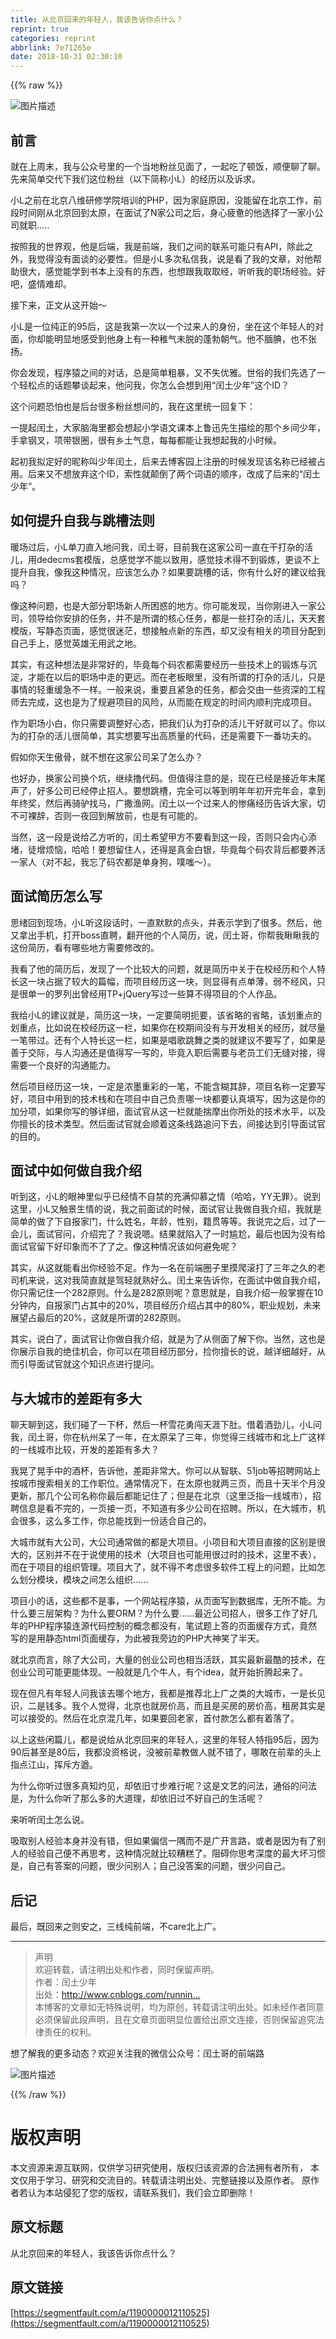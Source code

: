 ```yaml
---
title: 从北京回来的年轻人，我该告诉你点什么？
reprint: true
categories: reprint
abbrlink: 7e71265e
date: 2018-10-31 02:30:10
---
```


{{% raw %}}
<p><span class="img-wrap"><img data-src="/img/bVYYEE?w=668&amp;h=439" src="https://static.alili.tech/img/bVYYEE?w=668&amp;h=439" alt="&#x56FE;&#x7247;&#x63CF;&#x8FF0;" title="&#x56FE;&#x7247;&#x63CF;&#x8FF0;" style="cursor:pointer;display:inline"></span></p><h2 id="articleHeader0">&#x524D;&#x8A00;</h2><p>&#x5C31;&#x5728;&#x4E0A;&#x5468;&#x672B;&#xFF0C;&#x6211;&#x4E0E;&#x516C;&#x4F17;&#x53F7;&#x91CC;&#x7684;&#x4E00;&#x4E2A;&#x5F53;&#x5730;&#x7C89;&#x4E1D;&#x89C1;&#x9762;&#x4E86;&#xFF0C;&#x4E00;&#x8D77;&#x5403;&#x4E86;&#x987F;&#x996D;&#xFF0C;&#x987A;&#x4FBF;&#x804A;&#x4E86;&#x804A;&#x3002;&#x5148;&#x6765;&#x7B80;&#x5355;&#x4EA4;&#x4EE3;&#x4E0B;&#x6211;&#x4EEC;&#x8FD9;&#x4F4D;&#x7C89;&#x4E1D;&#xFF08;&#x4EE5;&#x4E0B;&#x7B80;&#x79F0;&#x5C0F;L&#xFF09;&#x7684;&#x7ECF;&#x5386;&#x4EE5;&#x53CA;&#x8BC9;&#x6C42;&#x3002;</p><p>&#x5C0F;L&#x4E4B;&#x524D;&#x5728;&#x5317;&#x4EAC;&#x516B;&#x7EF4;&#x7814;&#x4FEE;&#x5B66;&#x9662;&#x57F9;&#x8BAD;&#x7684;PHP&#xFF0C;&#x56E0;&#x4E3A;&#x5BB6;&#x5EAD;&#x539F;&#x56E0;&#xFF0C;&#x6CA1;&#x80FD;&#x7559;&#x5728;&#x5317;&#x4EAC;&#x5DE5;&#x4F5C;&#xFF0C;&#x524D;&#x6BB5;&#x65F6;&#x95F4;&#x521A;&#x4ECE;&#x5317;&#x4EAC;&#x56DE;&#x5230;&#x592A;&#x539F;&#xFF0C;&#x5728;&#x9762;&#x8BD5;&#x4E86;N&#x5BB6;&#x516C;&#x53F8;&#x4E4B;&#x540E;&#xFF0C;&#x8EAB;&#x5FC3;&#x75B2;&#x60EB;&#x7684;&#x4ED6;&#x9009;&#x62E9;&#x4E86;&#x4E00;&#x5BB6;&#x5C0F;&#x516C;&#x53F8;&#x5C31;&#x804C;.....</p><p>&#x6309;&#x7167;&#x6211;&#x7684;&#x4E16;&#x754C;&#x89C2;&#xFF0C;&#x4ED6;&#x662F;&#x540E;&#x7AEF;&#xFF0C;&#x6211;&#x662F;&#x524D;&#x7AEF;&#xFF0C;&#x6211;&#x4EEC;&#x4E4B;&#x95F4;&#x7684;&#x8054;&#x7CFB;&#x53EF;&#x80FD;&#x53EA;&#x6709;API&#xFF0C;&#x9664;&#x6B64;&#x4E4B;&#x5916;&#xFF0C;&#x6211;&#x89C9;&#x5F97;&#x6CA1;&#x6709;&#x9762;&#x8C08;&#x7684;&#x5FC5;&#x8981;&#x6027;&#x3002;&#x4F46;&#x662F;&#x5C0F;L&#x591A;&#x6B21;&#x79C1;&#x4FE1;&#x6211;&#xFF0C;&#x8BF4;&#x662F;&#x770B;&#x4E86;&#x6211;&#x7684;&#x6587;&#x7AE0;&#xFF0C;&#x5BF9;&#x4ED6;&#x5E2E;&#x52A9;&#x5F88;&#x5927;&#xFF0C;&#x611F;&#x89C9;&#x80FD;&#x5B66;&#x5230;&#x4E66;&#x672C;&#x4E0A;&#x6CA1;&#x6709;&#x7684;&#x4E1C;&#x897F;&#xFF0C;&#x4E5F;&#x60F3;&#x8DDF;&#x6211;&#x53D6;&#x53D6;&#x7ECF;&#xFF0C;&#x542C;&#x542C;&#x6211;&#x7684;&#x804C;&#x573A;&#x7ECF;&#x9A8C;&#x3002;&#x597D;&#x5427;&#xFF0C;&#x76DB;&#x60C5;&#x96BE;&#x5374;&#x3002;</p><p>&#x63A5;&#x4E0B;&#x6765;&#xFF0C;&#x6B63;&#x6587;&#x4ECE;&#x8FD9;&#x5F00;&#x59CB;&#xFF5E;</p><p>&#x5C0F;L&#x662F;&#x4E00;&#x4F4D;&#x7EAF;&#x6B63;&#x7684;95&#x540E;&#xFF0C;&#x8FD9;&#x662F;&#x6211;&#x7B2C;&#x4E00;&#x6B21;&#x4EE5;&#x4E00;&#x4E2A;&#x8FC7;&#x6765;&#x4EBA;&#x7684;&#x8EAB;&#x4EFD;&#xFF0C;&#x5750;&#x5728;&#x8FD9;&#x4E2A;&#x5E74;&#x8F7B;&#x4EBA;&#x7684;&#x5BF9;&#x9762;&#xFF0C;&#x4F60;&#x5374;&#x80FD;&#x660E;&#x663E;&#x5730;&#x611F;&#x53D7;&#x5230;&#x4ED6;&#x8EAB;&#x4E0A;&#x6709;&#x4E00;&#x79CD;&#x7A1A;&#x6C14;&#x672A;&#x8131;&#x7684;&#x84EC;&#x52C3;&#x671D;&#x6C14;&#x3002;&#x4ED6;&#x4E0D;&#x817C;&#x8146;&#xFF0C;&#x4E5F;&#x4E0D;&#x5F20;&#x626C;&#x3002;</p><p>&#x4F60;&#x4F1A;&#x53D1;&#x73B0;&#xFF0C;&#x7A0B;&#x5E8F;&#x733F;&#x4E4B;&#x95F4;&#x7684;&#x5BF9;&#x8BDD;&#xFF0C;&#x603B;&#x662F;&#x7B80;&#x5355;&#x7C97;&#x66B4;&#xFF0C;&#x53C8;&#x4E0D;&#x5931;&#x4F18;&#x96C5;&#x3002;&#x4E16;&#x4FD7;&#x7684;&#x6211;&#x4EEC;&#x5148;&#x9009;&#x4E86;&#x4E00;&#x4E2A;&#x8F7B;&#x677E;&#x70B9;&#x7684;&#x8BDD;&#x9898;&#x6500;&#x8C08;&#x8D77;&#x6765;&#xFF0C;&#x4ED6;&#x95EE;&#x6211;&#xFF0C;&#x4F60;&#x600E;&#x4E48;&#x4F1A;&#x60F3;&#x5230;&#x7528;&#x201C;&#x95F0;&#x571F;&#x5C11;&#x5E74;&#x201D;&#x8FD9;&#x4E2A;ID&#xFF1F;</p><p>&#x8FD9;&#x4E2A;&#x95EE;&#x9898;&#x6050;&#x6015;&#x4E5F;&#x662F;&#x540E;&#x53F0;&#x5F88;&#x591A;&#x7C89;&#x4E1D;&#x60F3;&#x95EE;&#x7684;&#xFF0C;&#x6211;&#x5728;&#x8FD9;&#x91CC;&#x7EDF;&#x4E00;&#x56DE;&#x590D;&#x4E0B;&#xFF1A;</p><p>&#x4E00;&#x63D0;&#x8D77;&#x95F0;&#x571F;&#xFF0C;&#x5927;&#x5BB6;&#x8111;&#x6D77;&#x91CC;&#x90FD;&#x4F1A;&#x60F3;&#x8D77;&#x5C0F;&#x5B66;&#x8BED;&#x6587;&#x8BFE;&#x672C;&#x4E0A;&#x9C81;&#x8FC5;&#x5148;&#x751F;&#x63CF;&#x7ED8;&#x7684;&#x90A3;&#x4E2A;&#x4E61;&#x95F4;&#x5C11;&#x5E74;&#xFF0C;&#x624B;&#x62FF;&#x94A2;&#x53C9;&#xFF0C;&#x9879;&#x5E26;&#x94F6;&#x5708;&#xFF0C;&#x5F88;&#x6709;&#x4E61;&#x571F;&#x6C14;&#x606F;&#xFF0C;&#x6BCF;&#x6BCF;&#x90FD;&#x80FD;&#x8BA9;&#x6211;&#x60F3;&#x8D77;&#x6211;&#x7684;&#x5C0F;&#x65F6;&#x5019;&#x3002;</p><p>&#x8D77;&#x521D;&#x6211;&#x62DF;&#x5B9A;&#x597D;&#x7684;&#x6635;&#x79F0;&#x53EB;&#x5C11;&#x5E74;&#x95F0;&#x571F;&#xFF0C;&#x540E;&#x6765;&#x53BB;&#x535A;&#x5BA2;&#x56ED;&#x4E0A;&#x6CE8;&#x518C;&#x7684;&#x65F6;&#x5019;&#x53D1;&#x73B0;&#x8BE5;&#x540D;&#x79F0;&#x5DF2;&#x7ECF;&#x88AB;&#x5360;&#x7528;&#x3002;&#x540E;&#x6765;&#x53C8;&#x4E0D;&#x60F3;&#x653E;&#x5F03;&#x8FD9;&#x4E2A;ID&#xFF0C;&#x7D22;&#x6027;&#x5C31;&#x98A0;&#x5012;&#x4E86;&#x4E24;&#x4E2A;&#x8BCD;&#x8BED;&#x7684;&#x987A;&#x5E8F;&#xFF0C;&#x6539;&#x6210;&#x4E86;&#x540E;&#x6765;&#x7684;&#x201C;&#x95F0;&#x571F;&#x5C11;&#x5E74;&#x201D;&#x3002;</p><h2 id="articleHeader1">&#x5982;&#x4F55;&#x63D0;&#x5347;&#x81EA;&#x6211;&#x4E0E;&#x8DF3;&#x69FD;&#x6CD5;&#x5219;</h2><p>&#x6696;&#x573A;&#x8FC7;&#x540E;&#xFF0C;&#x5C0F;L&#x5355;&#x5200;&#x76F4;&#x5165;&#x5730;&#x95EE;&#x6211;&#xFF0C;&#x95F0;&#x571F;&#x54E5;&#xFF0C;&#x76EE;&#x524D;&#x6211;&#x5728;&#x8FD9;&#x5BB6;&#x516C;&#x53F8;&#x4E00;&#x76F4;&#x5728;&#x5E72;&#x6253;&#x6742;&#x7684;&#x6D3B;&#x513F;&#xFF0C;&#x7528;dedecms&#x5957;&#x6A21;&#x7248;&#xFF0C;&#x603B;&#x611F;&#x89C9;&#x5B66;&#x4E0D;&#x80FD;&#x4EE5;&#x81F4;&#x7528;&#xFF0C;&#x611F;&#x89C9;&#x6280;&#x672F;&#x5F97;&#x4E0D;&#x5230;&#x953B;&#x70BC;&#xFF0C;&#x66F4;&#x8C08;&#x4E0D;&#x4E0A;&#x63D0;&#x5347;&#x81EA;&#x6211;&#xFF0C;&#x50CF;&#x6211;&#x8FD9;&#x79CD;&#x60C5;&#x51B5;&#xFF0C;&#x5E94;&#x8BE5;&#x600E;&#x4E48;&#x529E;&#xFF1F;&#x5982;&#x679C;&#x8981;&#x8DF3;&#x69FD;&#x7684;&#x8BDD;&#xFF0C;&#x4F60;&#x6709;&#x4EC0;&#x4E48;&#x597D;&#x7684;&#x5EFA;&#x8BAE;&#x7ED9;&#x6211;&#x5417;&#xFF1F;</p><p>&#x50CF;&#x8FD9;&#x79CD;&#x95EE;&#x9898;&#xFF0C;&#x4E5F;&#x662F;&#x5927;&#x90E8;&#x5206;&#x804C;&#x573A;&#x65B0;&#x4EBA;&#x6240;&#x56F0;&#x60D1;&#x7684;&#x5730;&#x65B9;&#x3002;&#x4F60;&#x53EF;&#x80FD;&#x53D1;&#x73B0;&#xFF0C;&#x5F53;&#x4F60;&#x521A;&#x8FDB;&#x5165;&#x4E00;&#x5BB6;&#x516C;&#x53F8;&#xFF0C;&#x9886;&#x5BFC;&#x7ED9;&#x4F60;&#x5B89;&#x6392;&#x7684;&#x4EFB;&#x52A1;&#xFF0C;&#x5E76;&#x4E0D;&#x662F;&#x6240;&#x8C13;&#x7684;&#x6838;&#x5FC3;&#x4EFB;&#x52A1;&#xFF0C;&#x90FD;&#x662F;&#x4E00;&#x4E9B;&#x6253;&#x6742;&#x7684;&#x6D3B;&#x513F;&#xFF0C;&#x5929;&#x5929;&#x5957;&#x6A21;&#x7248;&#xFF0C;&#x5199;&#x9759;&#x6001;&#x9875;&#x9762;&#xFF0C;&#x611F;&#x89C9;&#x5F88;&#x8FF7;&#x832B;&#xFF0C;&#x60F3;&#x63A5;&#x89E6;&#x70B9;&#x65B0;&#x7684;&#x4E1C;&#x897F;&#xFF0C;&#x5374;&#x53C8;&#x6CA1;&#x6709;&#x76F8;&#x5173;&#x7684;&#x9879;&#x76EE;&#x5206;&#x914D;&#x5230;&#x81EA;&#x5DF1;&#x624B;&#x4E0A;&#xFF0C;&#x611F;&#x89C9;&#x82F1;&#x96C4;&#x65E0;&#x7528;&#x6B66;&#x4E4B;&#x5730;&#x3002;</p><p>&#x5176;&#x5B9E;&#xFF0C;&#x6709;&#x8FD9;&#x79CD;&#x60F3;&#x6CD5;&#x662F;&#x975E;&#x5E38;&#x597D;&#x7684;&#xFF0C;&#x6BD5;&#x7ADF;&#x6BCF;&#x4E2A;&#x7801;&#x519C;&#x90FD;&#x9700;&#x8981;&#x7ECF;&#x5386;&#x4E00;&#x4E9B;&#x6280;&#x672F;&#x4E0A;&#x7684;&#x953B;&#x70BC;&#x4E0E;&#x6C89;&#x6DC0;&#xFF0C;&#x624D;&#x80FD;&#x5728;&#x4EE5;&#x540E;&#x7684;&#x804C;&#x573A;&#x4E2D;&#x8D70;&#x7684;&#x66F4;&#x8FDC;&#x3002;&#x800C;&#x5728;&#x8001;&#x677F;&#x773C;&#x91CC;&#xFF0C;&#x6CA1;&#x6709;&#x6240;&#x8C13;&#x7684;&#x6253;&#x6742;&#x7684;&#x6D3B;&#x513F;&#xFF0C;&#x53EA;&#x662F;&#x4E8B;&#x60C5;&#x7684;&#x8F7B;&#x91CD;&#x7F13;&#x6025;&#x4E0D;&#x4E00;&#x6837;&#x3002;&#x4E00;&#x822C;&#x6765;&#x8BF4;&#xFF0C;&#x91CD;&#x8981;&#x4E14;&#x7D27;&#x6025;&#x7684;&#x4EFB;&#x52A1;&#xFF0C;&#x90FD;&#x4F1A;&#x4EA4;&#x7531;&#x4E00;&#x4E9B;&#x8D44;&#x6DF1;&#x7684;&#x5DE5;&#x7A0B;&#x5E08;&#x53BB;&#x5B8C;&#x6210;&#xFF0C;&#x8FD9;&#x4E5F;&#x662F;&#x4E3A;&#x4E86;&#x89C4;&#x907F;&#x9879;&#x76EE;&#x7684;&#x98CE;&#x9669;&#xFF0C;&#x4ECE;&#x800C;&#x80FD;&#x5728;&#x89C4;&#x5B9A;&#x7684;&#x65F6;&#x95F4;&#x5185;&#x987A;&#x5229;&#x5B8C;&#x6210;&#x9879;&#x76EE;&#x3002;</p><p>&#x4F5C;&#x4E3A;&#x804C;&#x573A;&#x5C0F;&#x767D;&#xFF0C;&#x4F60;&#x53EA;&#x9700;&#x8981;&#x8C03;&#x6574;&#x597D;&#x5FC3;&#x6001;&#xFF0C;&#x628A;&#x6211;&#x4EEC;&#x8BA4;&#x4E3A;&#x6253;&#x6742;&#x7684;&#x6D3B;&#x513F;&#x5E72;&#x597D;&#x5C31;&#x53EF;&#x4EE5;&#x4E86;&#x3002;&#x4F60;&#x4EE5;&#x4E3A;&#x7684;&#x6253;&#x6742;&#x7684;&#x6D3B;&#x513F;&#x5F88;&#x7B80;&#x5355;&#xFF0C;&#x5176;&#x5B9E;&#x60F3;&#x8981;&#x5199;&#x51FA;&#x9AD8;&#x8D28;&#x91CF;&#x7684;&#x4EE3;&#x7801;&#xFF0C;&#x8FD8;&#x662F;&#x9700;&#x8981;&#x4E0B;&#x4E00;&#x756A;&#x529F;&#x592B;&#x7684;&#x3002;</p><p>&#x5047;&#x5982;&#x4F60;&#x5929;&#x751F;&#x50B2;&#x9AA8;&#xFF0C;&#x5C31;&#x4E0D;&#x60F3;&#x5728;&#x8FD9;&#x5BB6;&#x516C;&#x53F8;&#x5446;&#x4E86;&#x600E;&#x4E48;&#x529E;&#xFF1F;</p><p>&#x4E5F;&#x597D;&#x529E;&#xFF0C;&#x6362;&#x5BB6;&#x516C;&#x53F8;&#x6362;&#x4E2A;&#x5751;&#xFF0C;&#x7EE7;&#x7EED;&#x64B8;&#x4EE3;&#x7801;&#x3002;&#x4F46;&#x503C;&#x5F97;&#x6CE8;&#x610F;&#x7684;&#x662F;&#xFF0C;&#x73B0;&#x5728;&#x5DF2;&#x7ECF;&#x662F;&#x63A5;&#x8FD1;&#x5E74;&#x672B;&#x5C3E;&#x58F0;&#x4E86;&#xFF0C;&#x597D;&#x591A;&#x516C;&#x53F8;&#x5DF2;&#x7ECF;&#x505C;&#x6B62;&#x62DB;&#x4EBA;&#x3002;&#x8981;&#x60F3;&#x8DF3;&#x69FD;&#xFF0C;&#x5B8C;&#x5168;&#x53EF;&#x4EE5;&#x7B49;&#x5230;&#x660E;&#x5E74;&#x5E74;&#x521D;&#x5F00;&#x5B8C;&#x5E74;&#x4F1A;&#xFF0C;&#x62FF;&#x5230;&#x5E74;&#x7EC8;&#x5956;&#xFF0C;&#x7136;&#x540E;&#x518D;&#x9A91;&#x9A74;&#x627E;&#x9A6C;&#xFF0C;&#x5E7F;&#x6492;&#x6E14;&#x7F51;&#x3002;&#x95F0;&#x571F;&#x4EE5;&#x4E00;&#x4E2A;&#x8FC7;&#x6765;&#x4EBA;&#x7684;&#x60E8;&#x75DB;&#x7ECF;&#x5386;&#x544A;&#x8BC9;&#x5927;&#x5BB6;&#xFF0C;&#x5207;&#x4E0D;&#x53EF;&#x88F8;&#x8F9E;&#xFF0C;&#x5426;&#x5219;&#x4E00;&#x591C;&#x56DE;&#x5230;&#x89E3;&#x653E;&#x524D;&#xFF0C;&#x4E5F;&#x662F;&#x6709;&#x53EF;&#x80FD;&#x7684;&#x3002;</p><p>&#x5F53;&#x7136;&#xFF0C;&#x8FD9;&#x4E00;&#x6BB5;&#x662F;&#x8BF4;&#x7ED9;&#x4E59;&#x65B9;&#x542C;&#x7684;&#xFF0C;&#x95F0;&#x571F;&#x5E0C;&#x671B;&#x7532;&#x65B9;&#x4E0D;&#x8981;&#x770B;&#x5230;&#x8FD9;&#x4E00;&#x6BB5;&#xFF0C;&#x5426;&#x5219;&#x53EA;&#x4F1A;&#x5185;&#x5FC3;&#x6DFB;&#x5835;&#xFF0C;&#x5F92;&#x589E;&#x70E6;&#x607C;&#xFF0C;&#x54C8;&#x54C8;&#xFF01;&#x8981;&#x60F3;&#x7559;&#x4F4F;&#x4EBA;&#xFF0C;&#x8FD8;&#x5F97;&#x662F;&#x771F;&#x91D1;&#x767D;&#x94F6;&#xFF0C;&#x6BD5;&#x7ADF;&#x6BCF;&#x4E2A;&#x7801;&#x519C;&#x80CC;&#x540E;&#x90FD;&#x8981;&#x517B;&#x6D3B;&#x4E00;&#x5BB6;&#x4EBA;&#xFF08;&#x5BF9;&#x4E0D;&#x8D77;&#xFF0C;&#x6211;&#x5FD8;&#x4E86;&#x7801;&#x519C;&#x90FD;&#x662F;&#x5355;&#x8EAB;&#x72D7;&#xFF0C;&#x5657;&#x55E4;&#xFF5E;&#xFF09;&#x3002;</p><h2 id="articleHeader2">&#x9762;&#x8BD5;&#x7B80;&#x5386;&#x600E;&#x4E48;&#x5199;</h2><p>&#x601D;&#x7EEA;&#x56DE;&#x5230;&#x73B0;&#x573A;&#xFF0C;&#x5C0F;L&#x542C;&#x8FD9;&#x6BB5;&#x8BDD;&#x65F6;&#xFF0C;&#x4E00;&#x76F4;&#x9ED8;&#x9ED8;&#x7684;&#x70B9;&#x5934;&#xFF0C;&#x5E76;&#x8868;&#x793A;&#x5B66;&#x5230;&#x4E86;&#x5F88;&#x591A;&#x3002;&#x7136;&#x540E;&#xFF0C;&#x4ED6;&#x53C8;&#x62FF;&#x51FA;&#x624B;&#x673A;&#xFF0C;&#x6253;&#x5F00;boss&#x76F4;&#x8058;&#xFF0C;&#x7FFB;&#x5F00;&#x4ED6;&#x7684;&#x4E2A;&#x4EBA;&#x7B80;&#x5386;&#xFF0C;&#x8BF4;&#xFF0C;&#x95F0;&#x571F;&#x54E5;&#xFF0C;&#x4F60;&#x5E2E;&#x6211;&#x7785;&#x7785;&#x6211;&#x7684;&#x8FD9;&#x4EFD;&#x7B80;&#x5386;&#xFF0C;&#x770B;&#x6709;&#x54EA;&#x4E9B;&#x5730;&#x65B9;&#x9700;&#x8981;&#x4FEE;&#x6539;&#x7684;&#x3002;</p><p>&#x6211;&#x770B;&#x4E86;&#x4ED6;&#x7684;&#x7B80;&#x5386;&#x540E;&#xFF0C;&#x53D1;&#x73B0;&#x4E86;&#x4E00;&#x4E2A;&#x6BD4;&#x8F83;&#x5927;&#x7684;&#x95EE;&#x9898;&#xFF0C;&#x5C31;&#x662F;&#x7B80;&#x5386;&#x4E2D;&#x5173;&#x4E8E;&#x5728;&#x6821;&#x7ECF;&#x5386;&#x548C;&#x4E2A;&#x4EBA;&#x7279;&#x957F;&#x8FD9;&#x4E00;&#x5757;&#x5360;&#x636E;&#x4E86;&#x8F83;&#x5927;&#x7684;&#x7BC7;&#x5E45;&#xFF0C;&#x800C;&#x9879;&#x76EE;&#x7ECF;&#x5386;&#x8FD9;&#x4E00;&#x5757;&#xFF0C;&#x5219;&#x663E;&#x5F97;&#x6709;&#x70B9;&#x5355;&#x8584;&#xFF0C;&#x5F31;&#x4E0D;&#x7ECF;&#x98CE;&#xFF0C;&#x53EA;&#x662F;&#x5F88;&#x5355;&#x4E00;&#x7684;&#x7F57;&#x5217;&#x51FA;&#x66FE;&#x7ECF;&#x7528;TP+jQuery&#x5199;&#x8FC7;&#x4E00;&#x4E9B;&#x7B97;&#x4E0D;&#x5F97;&#x9879;&#x76EE;&#x7684;&#x4E2A;&#x4EBA;&#x4F5C;&#x54C1;&#x3002;</p><p>&#x6211;&#x7ED9;&#x5C0F;L&#x7684;&#x5EFA;&#x8BAE;&#x5C31;&#x662F;&#xFF0C;&#x7B80;&#x5386;&#x8FD9;&#x4E00;&#x5757;&#xFF0C;&#x4E00;&#x5B9A;&#x8981;&#x7B80;&#x660E;&#x627C;&#x8981;&#xFF0C;&#x8BE5;&#x7701;&#x7565;&#x7684;&#x7701;&#x7565;&#xFF0C;&#x8BE5;&#x5212;&#x91CD;&#x70B9;&#x7684;&#x5212;&#x91CD;&#x70B9;&#xFF0C;&#x6BD4;&#x5982;&#x8BF4;&#x5728;&#x6821;&#x7ECF;&#x5386;&#x8FD9;&#x4E00;&#x680F;&#xFF0C;&#x5982;&#x679C;&#x4F60;&#x5728;&#x6821;&#x671F;&#x95F4;&#x6CA1;&#x6709;&#x4E0E;&#x5F00;&#x53D1;&#x76F8;&#x5173;&#x7684;&#x7ECF;&#x5386;&#xFF0C;&#x5C31;&#x5C3D;&#x91CF;&#x4E00;&#x7B14;&#x5E26;&#x8FC7;&#x3002;&#x8FD8;&#x6709;&#x4E2A;&#x4EBA;&#x7279;&#x957F;&#x8FD9;&#x4E00;&#x680F;&#xFF0C;&#x5982;&#x679C;&#x662F;&#x5531;&#x6B4C;&#x8DF3;&#x821E;&#x4E4B;&#x7C7B;&#x7684;&#x5C31;&#x5EFA;&#x8BAE;&#x4E0D;&#x8981;&#x5199;&#x4E86;&#xFF0C;&#x5982;&#x679C;&#x662F;&#x5584;&#x4E8E;&#x4EA4;&#x9645;&#xFF0C;&#x4E0E;&#x4EBA;&#x6C9F;&#x901A;&#x8FD8;&#x662F;&#x503C;&#x5F97;&#x5199;&#x4E00;&#x5199;&#x7684;&#xFF0C;&#x6BD5;&#x7ADF;&#x5165;&#x804C;&#x540E;&#x9700;&#x8981;&#x4E0E;&#x8001;&#x5458;&#x5DE5;&#x4EEC;&#x65E0;&#x7F1D;&#x5BF9;&#x63A5;&#xFF0C;&#x5F97;&#x9700;&#x8981;&#x4E00;&#x4E2A;&#x826F;&#x597D;&#x7684;&#x6C9F;&#x901A;&#x80FD;&#x529B;&#x3002;</p><p>&#x7136;&#x540E;&#x9879;&#x76EE;&#x7ECF;&#x5386;&#x8FD9;&#x4E00;&#x5757;&#xFF0C;&#x4E00;&#x5B9A;&#x662F;&#x6D53;&#x58A8;&#x91CD;&#x5F69;&#x7684;&#x4E00;&#x7B14;&#xFF0C;&#x4E0D;&#x80FD;&#x542B;&#x7CCA;&#x5176;&#x8F9E;&#xFF0C;&#x9879;&#x76EE;&#x540D;&#x79F0;&#x4E00;&#x5B9A;&#x8981;&#x5199;&#x597D;&#xFF0C;&#x9879;&#x76EE;&#x4E2D;&#x7528;&#x5230;&#x7684;&#x6280;&#x672F;&#x6808;&#x548C;&#x5728;&#x9879;&#x76EE;&#x4E2D;&#x81EA;&#x5DF1;&#x8D1F;&#x8D23;&#x54EA;&#x4E00;&#x5757;&#x90FD;&#x8981;&#x8BA4;&#x771F;&#x586B;&#x5199;&#xFF0C;&#x56E0;&#x4E3A;&#x8FD9;&#x662F;&#x4F60;&#x7684;&#x52A0;&#x5206;&#x9879;&#xFF0C;&#x5982;&#x679C;&#x4F60;&#x5199;&#x7684;&#x591F;&#x8BE6;&#x7EC6;&#xFF0C;&#x9762;&#x8BD5;&#x5B98;&#x4ECE;&#x8FD9;&#x4E00;&#x680F;&#x5C31;&#x80FD;&#x63E3;&#x6469;&#x51FA;&#x4F60;&#x6240;&#x5904;&#x7684;&#x6280;&#x672F;&#x6C34;&#x5E73;&#xFF0C;&#x4EE5;&#x53CA;&#x4F60;&#x64C5;&#x957F;&#x7684;&#x6280;&#x672F;&#x7C7B;&#x578B;&#x3002;&#x7136;&#x540E;&#x9762;&#x8BD5;&#x5B98;&#x5C31;&#x4F1A;&#x987A;&#x7740;&#x8FD9;&#x6761;&#x7EBF;&#x8DEF;&#x8FFD;&#x95EE;&#x4E0B;&#x53BB;&#xFF0C;&#x95F4;&#x63A5;&#x8FBE;&#x5230;&#x5F15;&#x5BFC;&#x9762;&#x8BD5;&#x5B98;&#x7684;&#x76EE;&#x7684;&#x3002;</p><h2 id="articleHeader3">&#x9762;&#x8BD5;&#x4E2D;&#x5982;&#x4F55;&#x505A;&#x81EA;&#x6211;&#x4ECB;&#x7ECD;</h2><p>&#x542C;&#x5230;&#x8FD9;&#xFF0C;&#x5C0F;L&#x7684;&#x773C;&#x795E;&#x91CC;&#x4F3C;&#x4E4E;&#x5DF2;&#x7ECF;&#x60C5;&#x4E0D;&#x81EA;&#x7981;&#x7684;&#x5145;&#x6EE1;&#x4EF0;&#x6155;&#x4E4B;&#x60C5;&#xFF08;&#x54C8;&#x54C8;&#xFF0C;YY&#x65E0;&#x7F6A;&#xFF09;&#x3002;&#x8BF4;&#x5230;&#x8FD9;&#x91CC;&#xFF0C;&#x5C0F;L&#x53C8;&#x89E6;&#x666F;&#x751F;&#x60C5;&#x7684;&#x8BF4;&#xFF0C;&#x6211;&#x4E4B;&#x524D;&#x9762;&#x8BD5;&#x7684;&#x65F6;&#x5019;&#xFF0C;&#x9762;&#x8BD5;&#x5B98;&#x8BA9;&#x6211;&#x505A;&#x81EA;&#x6211;&#x4ECB;&#x7ECD;&#xFF0C;&#x6211;&#x5C31;&#x662F;&#x7B80;&#x5355;&#x7684;&#x505A;&#x4E86;&#x4E0B;&#x81EA;&#x62A5;&#x5BB6;&#x95E8;&#xFF0C;&#x4EC0;&#x4E48;&#x59D3;&#x540D;&#xFF0C;&#x5E74;&#x9F84;&#xFF0C;&#x6027;&#x522B;&#xFF0C;&#x7C4D;&#x8D2F;&#x7B49;&#x7B49;&#x3002;&#x6211;&#x8BF4;&#x5B8C;&#x4E4B;&#x540E;&#xFF0C;&#x8FC7;&#x4E86;&#x4E00;&#x4F1A;&#x513F;&#xFF0C;&#x9762;&#x8BD5;&#x5B98;&#x95EE;&#xFF0C;&#x4ECB;&#x7ECD;&#x5B8C;&#x4E86;&#xFF1F;&#x6211;&#x8BF4;&#x55EF;&#x3002;&#x7ED3;&#x679C;&#x5C31;&#x9677;&#x5165;&#x4E86;&#x4E00;&#x65F6;&#x5C34;&#x5C2C;&#xFF0C;&#x6700;&#x540E;&#x4E5F;&#x56E0;&#x4E3A;&#x6CA1;&#x6709;&#x7ED9;&#x9762;&#x8BD5;&#x5B98;&#x7559;&#x4E0B;&#x597D;&#x5370;&#x8C61;&#x800C;&#x4E0D;&#x4E86;&#x4E86;&#x4E4B;&#x3002;&#x50CF;&#x8FD9;&#x79CD;&#x60C5;&#x51B5;&#x8BE5;&#x5982;&#x4F55;&#x907F;&#x514D;&#x5462;&#xFF1F;</p><p>&#x5176;&#x5B9E;&#xFF0C;&#x4ECE;&#x8FD9;&#x5C31;&#x80FD;&#x770B;&#x51FA;&#x4F60;&#x7ECF;&#x9A8C;&#x4E0D;&#x8DB3;&#x3002;&#x4F5C;&#x4E3A;&#x4E00;&#x540D;&#x5728;&#x524D;&#x7AEF;&#x5708;&#x5B50;&#x91CC;&#x6478;&#x722C;&#x6EDA;&#x6253;&#x4E86;&#x4E09;&#x5E74;&#x4E4B;&#x4E45;&#x7684;&#x8001;&#x53F8;&#x673A;&#x6765;&#x8BF4;&#xFF0C;&#x8FD9;&#x5BF9;&#x6211;&#x7B80;&#x76F4;&#x5C31;&#x662F;&#x9A7E;&#x8F7B;&#x5C31;&#x719F;&#x597D;&#x4E48;&#x3002;&#x95F0;&#x571F;&#x6765;&#x544A;&#x8BC9;&#x4F60;&#xFF0C;&#x5728;&#x9762;&#x8BD5;&#x4E2D;&#x505A;&#x81EA;&#x6211;&#x4ECB;&#x7ECD;&#xFF0C;&#x4F60;&#x53EA;&#x9700;&#x8BB0;&#x4F4F;&#x4E00;&#x4E2A;282&#x539F;&#x5219;&#x3002;&#x4EC0;&#x4E48;&#x662F;282&#x539F;&#x5219;&#x5462;&#xFF1F;&#x610F;&#x601D;&#x5C31;&#x662F;&#xFF0C;&#x81EA;&#x6211;&#x4ECB;&#x7ECD;&#x4E00;&#x822C;&#x638C;&#x63E1;&#x5728;10&#x5206;&#x949F;&#x5185;&#xFF0C;&#x81EA;&#x62A5;&#x5BB6;&#x95E8;&#x5360;&#x5176;&#x4E2D;&#x7684;20%&#xFF0C;&#x9879;&#x76EE;&#x7ECF;&#x5386;&#x4ECB;&#x7ECD;&#x5360;&#x5176;&#x4E2D;&#x7684;80%&#xFF0C;&#x804C;&#x4E1A;&#x89C4;&#x5212;&#xFF0C;&#x672A;&#x6765;&#x5C55;&#x671B;&#x5360;&#x6700;&#x540E;&#x7684;20%&#xFF0C;&#x8FD9;&#x5C31;&#x662F;&#x6240;&#x8C13;&#x7684;282&#x539F;&#x5219;&#x3002;</p><p>&#x5176;&#x5B9E;&#xFF0C;&#x8BF4;&#x767D;&#x4E86;&#xFF0C;&#x9762;&#x8BD5;&#x5B98;&#x8BA9;&#x4F60;&#x505A;&#x81EA;&#x6211;&#x4ECB;&#x7ECD;&#xFF0C;&#x5C31;&#x662F;&#x4E3A;&#x4E86;&#x4ECE;&#x4FA7;&#x9762;&#x4E86;&#x89E3;&#x4E0B;&#x4F60;&#x3002;&#x5F53;&#x7136;&#xFF0C;&#x8FD9;&#x4E5F;&#x662F;&#x4F60;&#x5C55;&#x793A;&#x81EA;&#x6211;&#x7684;&#x7EDD;&#x4F73;&#x673A;&#x4F1A;&#xFF0C;&#x4F60;&#x53EF;&#x4EE5;&#x5728;&#x9879;&#x76EE;&#x7ECF;&#x5386;&#x90E8;&#x5206;&#xFF0C;&#x6361;&#x4F60;&#x64C5;&#x957F;&#x7684;&#x8BF4;&#xFF0C;&#x8D8A;&#x8BE6;&#x7EC6;&#x8D8A;&#x597D;&#xFF0C;&#x4ECE;&#x800C;&#x5F15;&#x5BFC;&#x9762;&#x8BD5;&#x5B98;&#x5C31;&#x8FD9;&#x4E2A;&#x77E5;&#x8BC6;&#x70B9;&#x8FDB;&#x884C;&#x63D0;&#x95EE;&#x3002;</p><h2 id="articleHeader4">&#x4E0E;&#x5927;&#x57CE;&#x5E02;&#x7684;&#x5DEE;&#x8DDD;&#x6709;&#x591A;&#x5927;</h2><p>&#x804A;&#x5929;&#x804A;&#x5230;&#x8FD9;&#xFF0C;&#x6211;&#x4EEC;&#x78B0;&#x4E86;&#x4E00;&#x4E0B;&#x676F;&#xFF0C;&#x7136;&#x540E;&#x4E00;&#x676F;&#x96EA;&#x82B1;&#x52C7;&#x95EF;&#x5929;&#x6DAF;&#x4E0B;&#x809A;&#x3002;&#x501F;&#x7740;&#x9152;&#x52B2;&#x513F;&#xFF0C;&#x5C0F;L&#x95EE;&#x6211;&#xFF0C;&#x95F0;&#x571F;&#x54E5;&#xFF0C;&#x4F60;&#x5728;&#x676D;&#x5DDE;&#x5446;&#x4E86;&#x4E00;&#x5E74;&#xFF0C;&#x5728;&#x592A;&#x539F;&#x5446;&#x4E86;&#x4E09;&#x5E74;&#xFF0C;&#x4F60;&#x89C9;&#x5F97;&#x4E09;&#x7EBF;&#x57CE;&#x5E02;&#x548C;&#x5317;&#x4E0A;&#x5E7F;&#x8FD9;&#x6837;&#x7684;&#x4E00;&#x7EBF;&#x57CE;&#x5E02;&#x6BD4;&#x8F83;&#xFF0C;&#x5F00;&#x53D1;&#x7684;&#x5DEE;&#x8DDD;&#x6709;&#x591A;&#x5927;&#xFF1F;</p><p>&#x6211;&#x6643;&#x4E86;&#x6643;&#x624B;&#x4E2D;&#x7684;&#x9152;&#x676F;&#xFF0C;&#x544A;&#x8BC9;&#x4ED6;&#xFF0C;&#x5DEE;&#x8DDD;&#x975E;&#x5E38;&#x5927;&#x3002;&#x4F60;&#x53EF;&#x4EE5;&#x4ECE;&#x667A;&#x8054;&#x3001;51job&#x7B49;&#x62DB;&#x8058;&#x7F51;&#x7AD9;&#x4E0A;&#x6309;&#x57CE;&#x5E02;&#x641C;&#x7D22;&#x76F8;&#x5173;&#x7684;&#x5DE5;&#x4F5C;&#x804C;&#x4F4D;&#x3002;&#x901A;&#x5E38;&#x60C5;&#x51B5;&#x4E0B;&#xFF0C;&#x5728;&#x592A;&#x539F;&#x4E5F;&#x5C31;&#x4E24;&#x4E09;&#x9875;&#xFF0C;&#x800C;&#x4E14;&#x5341;&#x5929;&#x534A;&#x4E2A;&#x6708;&#x6CA1;&#x66F4;&#x65B0;&#xFF0C;&#x90A3;&#x51E0;&#x4E2A;&#x516C;&#x53F8;&#x540D;&#x79F0;&#x4F60;&#x6700;&#x540E;&#x90FD;&#x80FD;&#x8BB0;&#x4F4F;&#x4E86;&#xFF1B;&#x4F46;&#x662F;&#x5728;&#x5317;&#x4EAC;&#xFF08;&#x8FD9;&#x91CC;&#x6CDB;&#x6307;&#x4E00;&#x7EBF;&#x57CE;&#x5E02;&#xFF09;&#xFF0C;&#x62DB;&#x8058;&#x4FE1;&#x606F;&#x662F;&#x770B;&#x4E0D;&#x5B8C;&#x7684;&#xFF0C;&#x4E00;&#x9875;&#x63A5;&#x4E00;&#x9875;&#xFF0C;&#x4E0D;&#x77E5;&#x9053;&#x6709;&#x591A;&#x5C11;&#x516C;&#x53F8;&#x5728;&#x62DB;&#x8058;&#x3002;&#x6240;&#x4EE5;&#xFF0C;&#x5728;&#x5927;&#x57CE;&#x5E02;&#xFF0C;&#x673A;&#x4F1A;&#x5F88;&#x591A;&#xFF0C;&#x8FD9;&#x4E48;&#x591A;&#x5DE5;&#x4F5C;&#xFF0C;&#x4F60;&#x603B;&#x80FD;&#x627E;&#x5230;&#x4E00;&#x4EFD;&#x9002;&#x5408;&#x81EA;&#x5DF1;&#x7684;&#x3002;</p><p>&#x5927;&#x57CE;&#x5E02;&#x5C31;&#x6709;&#x5927;&#x516C;&#x53F8;&#xFF0C;&#x5927;&#x516C;&#x53F8;&#x901A;&#x5E38;&#x505A;&#x7684;&#x90FD;&#x662F;&#x5927;&#x9879;&#x76EE;&#x3002;&#x5C0F;&#x9879;&#x76EE;&#x548C;&#x5927;&#x9879;&#x76EE;&#x76F4;&#x63A5;&#x7684;&#x533A;&#x522B;&#x662F;&#x5F88;&#x5927;&#x7684;&#xFF0C;&#x533A;&#x522B;&#x5E76;&#x4E0D;&#x5728;&#x4E8E;&#x8BF4;&#x4F7F;&#x7528;&#x7684;&#x6280;&#x672F;&#xFF08;&#x5927;&#x9879;&#x76EE;&#x4E5F;&#x53EF;&#x80FD;&#x7528;&#x5F88;&#x8FC7;&#x65F6;&#x7684;&#x6280;&#x672F;&#xFF0C;&#x8FD9;&#x91CC;&#x4E0D;&#x8868;&#xFF09;&#xFF0C;&#x800C;&#x5728;&#x4E8E;&#x9879;&#x76EE;&#x7684;&#x7EC4;&#x7EC7;&#x7BA1;&#x7406;&#x3002;&#x9879;&#x76EE;&#x5927;&#x4E86;&#xFF0C;&#x5C31;&#x4E0D;&#x5F97;&#x4E0D;&#x8003;&#x8651;&#x5F88;&#x591A;&#x8F6F;&#x4EF6;&#x5DE5;&#x7A0B;&#x4E0A;&#x7684;&#x95EE;&#x9898;&#xFF0C;&#x6BD4;&#x5982;&#x600E;&#x4E48;&#x5212;&#x5206;&#x6A21;&#x5757;&#xFF0C;&#x6A21;&#x5757;&#x4E4B;&#x95F4;&#x600E;&#x4E48;&#x7EC4;&#x7EC7;......</p><p>&#x9879;&#x76EE;&#x5C0F;&#x7684;&#x8BDD;&#xFF0C;&#x8FD9;&#x4E9B;&#x90FD;&#x4E0D;&#x662F;&#x4E8B;&#xFF0C;&#x4E00;&#x4E2A;&#x7F51;&#x7AD9;&#x7A0B;&#x5E8F;&#x733F;&#xFF0C;&#x4ECE;&#x9875;&#x9762;&#x5199;&#x5230;&#x6570;&#x636E;&#x5E93;&#xFF0C;&#x65E0;&#x6240;&#x4E0D;&#x80FD;&#x3002;&#x4E3A;&#x4EC0;&#x4E48;&#x8981;&#x4E09;&#x5C42;&#x67B6;&#x6784;&#xFF1F;&#x4E3A;&#x4EC0;&#x4E48;&#x8981;ORM&#xFF1F;&#x4E3A;&#x4EC0;&#x4E48;&#x8981;......&#x6700;&#x8FD1;&#x516C;&#x53F8;&#x62DB;&#x4EBA;&#xFF0C;&#x5F88;&#x591A;&#x5DE5;&#x4F5C;&#x4E86;&#x597D;&#x51E0;&#x5E74;&#x7684;PHP&#x7A0B;&#x5E8F;&#x733F;&#x8FDE;&#x6E90;&#x4EE3;&#x7801;&#x63A7;&#x5236;&#x7684;&#x6982;&#x5FF5;&#x90FD;&#x6CA1;&#x6709;&#xFF0C;&#x7B14;&#x8BD5;&#x9898;&#x4E0A;&#x7B54;&#x7684;&#x9875;&#x9762;&#x7F13;&#x5B58;&#x65B9;&#x5F0F;&#xFF0C;&#x7ADF;&#x7136;&#x5199;&#x7684;&#x662F;&#x7528;&#x9759;&#x6001;html&#x9875;&#x9762;&#x7F13;&#x5B58;&#xFF0C;&#x4E3A;&#x6B64;&#x88AB;&#x6211;&#x65C1;&#x8FB9;&#x7684;PHP&#x5927;&#x795E;&#x7B11;&#x4E86;&#x534A;&#x5929;&#x3002;</p><p>&#x5C31;&#x5317;&#x4EAC;&#x800C;&#x8A00;&#xFF0C;&#x9664;&#x4E86;&#x5927;&#x516C;&#x53F8;&#xFF0C;&#x5927;&#x91CF;&#x7684;&#x521B;&#x4E1A;&#x516C;&#x53F8;&#x4E5F;&#x76F8;&#x5F53;&#x6D3B;&#x8DC3;&#xFF0C;&#x5176;&#x5B9E;&#x6700;&#x65B0;&#x6700;&#x9177;&#x7684;&#x6280;&#x672F;&#xFF0C;&#x5728;&#x521B;&#x4E1A;&#x516C;&#x53F8;&#x53EF;&#x80FD;&#x66F4;&#x80FD;&#x4F53;&#x73B0;&#x3002;&#x4E00;&#x822C;&#x5C31;&#x662F;&#x51E0;&#x4E2A;&#x725B;&#x4EBA;&#xFF0C;&#x6709;&#x4E2A;idea&#xFF0C;&#x5C31;&#x5F00;&#x59CB;&#x6298;&#x817E;&#x8D77;&#x6765;&#x4E86;&#x3002;</p><p>&#x73B0;&#x5728;&#x4F46;&#x51E1;&#x6709;&#x5E74;&#x8F7B;&#x4EBA;&#x95EE;&#x6211;&#x8BE5;&#x53BB;&#x54EA;&#x4E2A;&#x5730;&#x65B9;&#xFF0C;&#x6211;&#x90FD;&#x662F;&#x63A8;&#x8350;&#x5317;&#x4E0A;&#x5E7F;&#x4E4B;&#x7C7B;&#x7684;&#x5927;&#x57CE;&#x5E02;&#xFF0C;&#x4E00;&#x662F;&#x957F;&#x89C1;&#x8BC6;&#xFF0C;&#x4E8C;&#x662F;&#x94B1;&#x591A;&#x3002;&#x6211;&#x4E2A;&#x4EBA;&#x89C9;&#x5F97;&#xFF0C;&#x5317;&#x4EAC;&#x4E5F;&#x5C31;&#x623F;&#x4EF7;&#x9AD8;&#xFF0C;&#x800C;&#x4E14;&#x662F;&#x4E70;&#x623F;&#x7684;&#x623F;&#x4EF7;&#x9AD8;&#xFF0C;&#x79DF;&#x623F;&#x5176;&#x5B9E;&#x662F;&#x53EF;&#x4EE5;&#x63A5;&#x53D7;&#x7684;&#x3002;&#x7136;&#x540E;&#x5728;&#x5317;&#x4EAC;&#x6DF7;&#x51E0;&#x5E74;&#xFF0C;&#x5982;&#x679C;&#x8981;&#x56DE;&#x8001;&#x5BB6;&#xFF0C;&#x9996;&#x4ED8;&#x6B3E;&#x600E;&#x4E48;&#x90FD;&#x6709;&#x7740;&#x843D;&#x4E86;&#x3002;</p><p>&#x4EE5;&#x4E0A;&#x8FD9;&#x4E9B;&#x95F2;&#x7BC7;&#x513F;&#xFF0C;&#x90FD;&#x662F;&#x8BF4;&#x7ED9;&#x4ECE;&#x5317;&#x4EAC;&#x56DE;&#x6765;&#x7684;&#x5E74;&#x8F7B;&#x4EBA;&#xFF0C;&#x8FD9;&#x91CC;&#x7684;&#x5E74;&#x8F7B;&#x4EBA;&#x7279;&#x6307;95&#x540E;&#xFF0C;&#x56E0;&#x4E3A;90&#x540E;&#x751A;&#x81F3;&#x662F;80&#x540E;&#xFF0C;&#x6211;&#x90FD;&#x6CA1;&#x8D44;&#x683C;&#x8BF4;&#xFF0C;&#x6CA1;&#x88AB;&#x524D;&#x8F88;&#x6559;&#x505A;&#x4EBA;&#x5C31;&#x4E0D;&#x9519;&#x4E86;&#xFF0C;&#x54EA;&#x6562;&#x5728;&#x524D;&#x8F88;&#x7684;&#x5934;&#x4E0A;&#x6307;&#x70B9;&#x6C5F;&#x5C71;&#xFF0C;&#x6325;&#x65A5;&#x65B9;&#x9052;&#x3002;</p><p>&#x4E3A;&#x4EC0;&#x4E48;&#x4F60;&#x542C;&#x8FC7;&#x5F88;&#x591A;&#x771F;&#x77E5;&#x707C;&#x89C1;&#xFF0C;&#x5374;&#x4F9D;&#x65E7;&#x5BF8;&#x6B65;&#x96BE;&#x884C;&#x5462;&#xFF1F;&#x8FD9;&#x662F;&#x6587;&#x827A;&#x7684;&#x95EE;&#x6CD5;&#xFF0C;&#x901A;&#x4FD7;&#x7684;&#x95EE;&#x6CD5;&#x662F;&#xFF0C;&#x4E3A;&#x4EC0;&#x4E48;&#x4F60;&#x542C;&#x4E86;&#x90A3;&#x4E48;&#x591A;&#x7684;&#x5927;&#x9053;&#x7406;&#xFF0C;&#x5374;&#x4F9D;&#x65E7;&#x8FC7;&#x4E0D;&#x597D;&#x81EA;&#x5DF1;&#x7684;&#x751F;&#x6D3B;&#x5462;&#xFF1F;</p><p>&#x6765;&#x542C;&#x542C;&#x95F0;&#x571F;&#x600E;&#x4E48;&#x8BF4;&#x3002;</p><p>&#x5438;&#x53D6;&#x522B;&#x4EBA;&#x7ECF;&#x9A8C;&#x672C;&#x8EAB;&#x5E76;&#x6CA1;&#x6709;&#x9519;&#xFF0C;&#x4F46;&#x5982;&#x679C;&#x504F;&#x4FE1;&#x4E00;&#x9685;&#x800C;&#x4E0D;&#x662F;&#x5E7F;&#x5F00;&#x8A00;&#x8DEF;&#xFF0C;&#x6216;&#x8005;&#x662F;&#x56E0;&#x4E3A;&#x6709;&#x4E86;&#x522B;&#x4EBA;&#x7684;&#x7ECF;&#x9A8C;&#x81EA;&#x5DF1;&#x4FBF;&#x4E0D;&#x518D;&#x601D;&#x8003;&#xFF0C;&#x8FD9;&#x79CD;&#x60C5;&#x51B5;&#x5C31;&#x6BD4;&#x8F83;&#x7CDF;&#x7CD5;&#x4E86;&#x3002;&#x963B;&#x788D;&#x4F60;&#x601D;&#x8003;&#x6DF1;&#x5EA6;&#x7684;&#x6700;&#x5927;&#x574F;&#x4E60;&#x60EF;&#x662F;&#xFF0C;&#x81EA;&#x5DF1;&#x6709;&#x7B54;&#x6848;&#x7684;&#x95EE;&#x9898;&#xFF0C;&#x5F88;&#x5C11;&#x95EE;&#x522B;&#x4EBA;&#xFF1B;&#x81EA;&#x5DF1;&#x6CA1;&#x7B54;&#x6848;&#x7684;&#x95EE;&#x9898;&#xFF0C;&#x5F88;&#x5C11;&#x95EE;&#x81EA;&#x5DF1;&#x3002;</p><h2 id="articleHeader5">&#x540E;&#x8BB0;</h2><p>&#x6700;&#x540E;&#xFF0C;&#x65E2;&#x56DE;&#x6765;&#x4E4B;&#x5219;&#x5B89;&#x4E4B;&#xFF0C;&#x4E09;&#x7EBF;&#x7EAF;&#x524D;&#x7AEF;&#xFF0C;&#x4E0D;care&#x5317;&#x4E0A;&#x5E7F;&#x3002;</p><hr><blockquote><p>&#x58F0;&#x660E;<br>&#x6B22;&#x8FCE;&#x8F6C;&#x8F7D;&#xFF0C;&#x8BF7;&#x6CE8;&#x660E;&#x51FA;&#x5904;&#x548C;&#x4F5C;&#x8005;&#xFF0C;&#x540C;&#x65F6;&#x4FDD;&#x7559;&#x58F0;&#x660E;&#x3002;<br>&#x4F5C;&#x8005;&#xFF1A;&#x95F0;&#x571F;&#x5C11;&#x5E74;<br>&#x51FA;&#x5904;&#xFF1A;<a href="http://www.cnblogs.com/running-runtu/" rel="nofollow noreferrer" target="_blank">http://www.cnblogs.com/runnin...</a><br>&#x672C;&#x535A;&#x5BA2;&#x7684;&#x6587;&#x7AE0;&#x5982;&#x65E0;&#x7279;&#x6B8A;&#x8BF4;&#x660E;&#xFF0C;&#x5747;&#x4E3A;&#x539F;&#x521B;&#xFF0C;&#x8F6C;&#x8F7D;&#x8BF7;&#x6CE8;&#x660E;&#x51FA;&#x5904;&#x3002;&#x5982;&#x672A;&#x7ECF;&#x4F5C;&#x8005;&#x540C;&#x610F;&#x5FC5;&#x987B;&#x4FDD;&#x7559;&#x6B64;&#x6BB5;&#x58F0;&#x660E;&#xFF0C;&#x4E14;&#x5728;&#x6587;&#x7AE0;&#x9875;&#x9762;&#x660E;&#x663E;&#x4F4D;&#x7F6E;&#x7ED9;&#x51FA;&#x539F;&#x6587;&#x8FDE;&#x63A5;&#xFF0C;&#x5426;&#x5219;&#x4FDD;&#x7559;&#x8FFD;&#x7A76;&#x6CD5;&#x5F8B;&#x8D23;&#x4EFB;&#x7684;&#x6743;&#x5229;&#x3002;</p></blockquote><p>&#x60F3;&#x4E86;&#x89E3;&#x6211;&#x7684;&#x66F4;&#x591A;&#x52A8;&#x6001;&#xFF1F;&#x6B22;&#x8FCE;&#x5173;&#x6CE8;&#x6211;&#x7684;&#x5FAE;&#x4FE1;&#x516C;&#x4F17;&#x53F7;&#xFF1A;&#x95F0;&#x571F;&#x54E5;&#x7684;&#x524D;&#x7AEF;&#x8DEF;</p><p><span class="img-wrap"><img data-src="/img/bVYT6P?w=430&amp;h=430" src="https://static.alili.tech/img/bVYT6P?w=430&amp;h=430" alt="&#x56FE;&#x7247;&#x63CF;&#x8FF0;" title="&#x56FE;&#x7247;&#x63CF;&#x8FF0;" style="cursor:pointer;display:inline"></span></p>
{{% /raw %}}

# 版权声明
本文资源来源互联网，仅供学习研究使用，版权归该资源的合法拥有者所有，
本文仅用于学习、研究和交流目的。转载请注明出处、完整链接以及原作者。
原作者若认为本站侵犯了您的版权，请联系我们，我们会立即删除！

## 原文标题
从北京回来的年轻人，我该告诉你点什么？

## 原文链接
[https://segmentfault.com/a/1190000012110525](https://segmentfault.com/a/1190000012110525)

